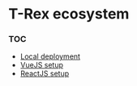 # T-Rex ecosystem

### TOC

* [Local deployment](./migrations/README.md)
* [VueJS setup](./apps/demo-vue/README.md)
* [ReactJS setup](./apps/demo-react/README.md)
